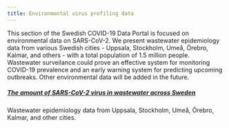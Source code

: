 ```yaml
---
title: Environmental virus profiling data
---
```


This section of the Swedish COVID-19 Data Portal is focused on environmental data on SARS-CoV-2. We present wastewater epidemiology data from various Swedish cities - Uppsala, Stockholm, Umeå, Örebro, Kalmar, and others - with a total population of 1.5 million people. Wastewater surveilance could prove an effective system for monitoring COVID-19 prevalence and an early warning system for predicting upcoming outbreaks. Other environmental data will be added in the future.

##### [The amount of SARS-CoV-2 virus in wastewater across Sweden](/data_types/environment/wastewater/)
Wastewater epidemiology data from Uppsala, Stockholm, Umeå, Örebro, Kalmar, and other cities.
